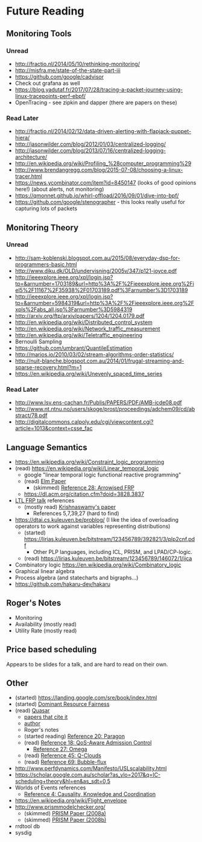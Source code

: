 # Future Reading

## Monitoring Tools

### Unread


* http://fractio.nl/2014/05/10/rethinking-monitoring/
* http://misfra.me/state-of-the-state-part-iii
* https://github.com/google/cadvisor
* Check out grafana as well
* https://blog.yadutaf.fr/2017/07/28/tracing-a-packet-journey-using-linux-tracepoints-perf-ebpf/
* OpenTracing - see zipkin and dapper (there are papers on these)

### Read Later

* http://fractio.nl/2014/02/12/data-driven-alerting-with-flapjack-puppet-hiera/
* http://jasonwilder.com/blog/2012/01/03/centralized-logging/
* http://jasonwilder.com/blog/2013/07/16/centralized-logging-architecture/
* http://en.wikipedia.org/wiki/Profiling_%28computer_programming%29
* http://www.brendangregg.com/blog/2015-07-08/choosing-a-linux-tracer.html
* https://news.ycombinator.com/item?id=8450147 (looks of good opinions here!) (about alerts, not monitoring)
* https://qmonnet.github.io/whirl-offload/2016/09/01/dive-into-bpf/
* https://github.com/google/stenographer - this looks really useful for capturing lots of packets

## Monitoring Theory

### Unread

* http://sam-koblenski.blogspot.com.au/2015/08/everyday-dsp-for-programmers-basic.html
* http://www.diku.dk/OLD/undervisning/2005v/347/p121-joyce.pdf
* http://ieeexplore.ieee.org/xpl/login.jsp?tp=&arnumber=1703189&url=http%3A%2F%2Fieeexplore.ieee.org%2Fiel5%2F11167%2F35938%2F01703189.pdf%3Farnumber%3D1703189
* http://ieeexplore.ieee.org/xpl/login.jsp?tp=&arnumber=5984319&url=http%3A%2F%2Fieeexplore.ieee.org%2Fxpls%2Fabs_all.jsp%3Farnumber%3D5984319
* http://arxiv.org/ftp/arxiv/papers/1204/1204.0179.pdf
* http://en.wikipedia.org/wiki/Distributed_control_system
* http://en.wikipedia.org/wiki/Network_traffic_measurement
* http://en.wikipedia.org/wiki/Teletraffic_engineering
* Bernoulli Sampling
* https://github.com/umbrant/QuantileEstimation
* http://marios.io/2010/03/02/stream-algorithms-order-statistics/
* http://nuit-blanche.blogspot.com.au/2014/01/frugal-streaming-and-sparse-recovery.html?m=1
* https://en.wikipedia.org/wiki/Unevenly_spaced_time_series

### Read Later

* http://www.lsv.ens-cachan.fr/Publis/PAPERS/PDF/AMB-icde08.pdf
* http://www.nt.ntnu.no/users/skoge/prost/proceedings/adchem09/cd/abstract/78.pdf
* http://digitalcommons.calpoly.edu/cgi/viewcontent.cgi?article=1013&context=csse_fac

## Language Semantics

* https://en.wikipedia.org/wiki/Constraint_logic_programming
* (read) https://en.wikipedia.org/wiki/Linear_temporal_logic
    * google "linear temporal logic functional reactive programming"
    * (read) [Elm Paper](https://www.seas.harvard.edu/sites/default/files/files/archived/Czaplicki.pdf)
        * (skimmed) [Reference 28: Arrowised FRP](http://haskell.cs.yale.edu/wp-content/uploads/2011/02/workshop-02.pdf)
    * https://dl.acm.org/citation.cfm?doid=3828.3837
* [LTL FRP talk](https://www.slideshare.net/SergeiWinitzki/temporal-logic-and-functional-reactive-programming) references
    * (mostly read) [Krishnaswamy's paper](https://people.mpi-sws.org/~neelk/simple-frp.pdf)
        * References 5,7,39,27 (hard to find)
* https://dtai.cs.kuleuven.be/problog/ (I like the idea of overloading operators to work against variables representing distributions)
    * (started) https://lirias.kuleuven.be/bitstream/123456789/392821/3/plp2cnf.pdf
        * Other PLP languages, including ICL, PRISM, and LPAD/CP-logic.
    * (read) https://lirias.kuleuven.be/bitstream/123456789/146072/1/ijca
* Combinatory logic https://en.wikipedia.org/wiki/Combinatory_logic
* Graphical linear algebra
* Process algebra (and statecharts and bigraphs...)
* https://github.com/hakaru-dev/hakaru

## Roger's Notes

* Monitoring
* Availability (mostly read)
* Utility Rate (mostly read)

## Price based scheduling

Appears to be slides for a talk, and are hard to read on their own.

## Other

* (started) https://landing.google.com/sre/book/index.html
* (started) [Dominant Resource Fairness](https://people.eecs.berkeley.edu/~alig/papers/drf.pdf)
* (read) [Quasar](http://www.industry-academia.org/download/2014-asplos-quasar-Stanford-paper.pdf)
    * [papers that cite it](https://scholar.google.com.au/scholar?gws_rd=cr&dcr=0&um=1&ie=UTF-8&lr&cites=9277981620153489554)
    * [author](http://www.csl.cornell.edu/~delimitrou/)
    * Roger's notes
    * (started reading) [Reference 20: Paragon](http://csl.stanford.edu/~christos/publications/2013.paragon.asplos.pdf)
    * (read) [Reference 18: QoS-Aware Admission Control](https://www.usenix.org/system/files/conference/icac13/icac13_delimitrou.pdf)
        * [Reference 27: Omega](https://static.googleusercontent.com/media/research.google.com/en//pubs/archive/41684.pdf)
    * (read) [Reference 45: Q-Clouds](https://www.microsoft.com/en-us/research/wp-content/uploads/2010/04/QClouds.pdf)
    * (read) [Reference 69: Bubble-flux](http://clarity-lab.org/wp-content/papercite-data/pdf/yang13isca.pdf)
* http://www.perfdynamics.com/Manifesto/USLscalability.html
* https://scholar.google.com.au/scholar?as_ylo=2017&q=IC-scheduling+theory&hl=en&as_sdt=0,5
* Worlds of Events references
    * [Reference 4: Causality, Knowledge and Coordination](https://arxiv.org/pdf/1112.4428.pdf)
* https://en.wikipedia.org/wiki/Flight_envelope
* http://www.prismmodelchecker.org/
    * (skimmed) [PRISM Paper (2008a)](https://link.springer.com/chapter/10.1007/978-3-540-78652-8_5)
    * (skimmed) [PRISM Paper (2008b)](https://link.springer.com/article/10.1007%2Fs10844-008-0062-7)
* rrdtool db
* sysdig

